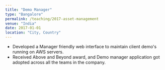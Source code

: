 ```yaml
---
title: "Demo Manager"
type: "Bangalore"
permalink: /teaching/2017-asset-management
venue: "India"
date: 2017-01-01
location: "City, Country"
---
```



* Developed a Manager friendly web interface to maintain client demo's running on AWS servers.
* Received Above and Beyond award, and Demo manager application got adopted across all the teams in
the company.

